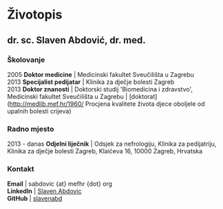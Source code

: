 # Životopis

## dr. sc. Slaven Abdović, dr. med.

### Školovanje

   2005 **Doktor medicine** | Medicinski fakultet Sveučilišta u Zagrebu  
   2013 **Specijalist pedijatar** | Klinika za dječje bolesti Zagreb  
   2013 **Doktor znanosti** | Doktorski studij 'Biomedicina i zdravstvo', Medicinski fakultet Sveučilišta u Zagrebu | [doktorat](http://medlib.mef.hr/1960/ Procjena kvalitete života djece oboljele od upalnih bolesti crijeva)
   
### Radno mjesto

   2013 - danas **Odjelni liječnik** | Odsjek za nefrologiju, Klinika za pedijatriju, Klinika za dječje bolesti Zagreb, Klaićeva 16, 10000 Zagreb, Hrvatska

### Kontakt
   **Email** | sabdovic {at} mefhr {dot} org  
   **LinkedIn** | [Slaven Abdovic](https://www.linkedin.com/in/slaven-abdovic)  
   **GitHub** | [slavenabd](https://github.com/slavenabd)  
